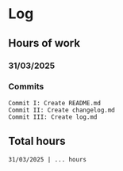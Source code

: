 # Log
## Hours of work
### 31/03/2025
### Commits
```
Commit I: Create README.md
Commit II: Create changelog.md
Commit III: Create log.md
```
## Total hours
```
31/03/2025 | ... hours
```
